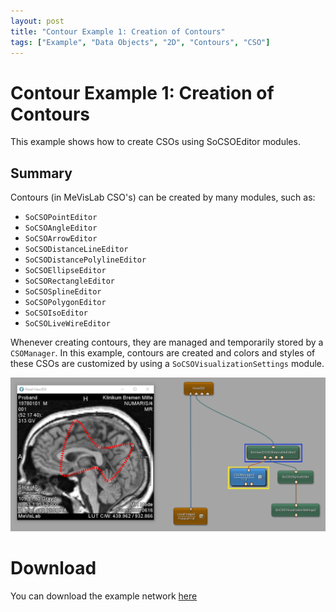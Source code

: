 ```yaml
---
layout: post
title: "Contour Example 1: Creation of Contours"
tags: ["Example", "Data Objects", "2D", "Contours", "CSO"]
---
```


# Contour Example 1: Creation of Contours
This example shows how to create CSOs using SoCSOEditor modules.

## Summary
Contours (in MeVisLab CSO's) can be created by many modules, such as:
* `SoCSOPointEditor`
* `SoCSOAngleEditor`
* `SoCSOArrowEditor`
* `SoCSODistanceLineEditor`
* `SoCSODistancePolylineEditor`
* `SoCSOEllipseEditor`
* `SoCSORectangleEditor`
* `SoCSOSplineEditor`
* `SoCSOPolygonEditor`
* `SoCSOIsoEditor`
* `SoCSOLiveWireEditor`

Whenever creating contours, they are managed and temporarily stored by a `CSOManager`. In this example, contours are created and colors and styles of these CSOs are customized by using a `SoCSOVisualizationSettings` module.

![Screenshot](/examples/data_objects/contours/example1/image.png)

# Download
You can download the example network [here](/examples/data_objects/contours/example1/ContourExample1.mlab)
